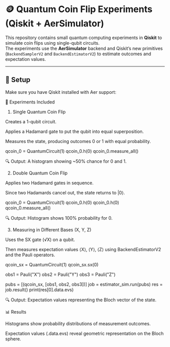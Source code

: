 # 🪙 Quantum Coin Flip Experiments (Qiskit + AerSimulator)

This repository contains small quantum computing experiments in **Qiskit** to simulate coin flips using single-qubit circuits.  
The experiments use the **AerSimulator** backend and Qiskit’s new primitives (`BackendSamplerV2` and `BackendEstimatorV2`) to estimate outcomes and expectation values.

---

## 📌 Setup

Make sure you have Qiskit installed with Aer support:

📂 Experiments Included
1. Single Quantum Coin Flip

Creates a 1-qubit circuit.

Applies a Hadamard gate to put the qubit into equal superposition.

Measures the state, producing outcomes 0 or 1 with equal probability.

qcoin_0 = QuantumCircuit(1)
qcoin_0.h(0)
qcoin_0.measure_all()


🔍 Output: A histogram showing ~50% chance for 0 and 1.

2. Double Quantum Coin Flip

Applies two Hadamard gates in sequence.

Since two Hadamards cancel out, the state returns to |0⟩.

qcoin_0 = QuantumCircuit(1)
qcoin_0.h(0)
qcoin_0.h(0)
qcoin_0.measure_all()


🔍 Output: Histogram shows 100% probability for 0.

3. Measuring in Different Bases (X, Y, Z)

Uses the SX gate (√X) on a qubit.

Then measures expectation values ⟨X⟩, ⟨Y⟩, ⟨Z⟩ using BackendEstimatorV2 and the Pauli operators.

qcoin_sx = QuantumCircuit(1)
qcoin_sx.sx(0)

obs1 = Pauli("X")
obs2 = Pauli("Y")
obs3 = Pauli("Z")

pubs = [(qcoin_sx, [obs1, obs2, obs3])]
job = estimator_sim.run(pubs)
res = job.result()
print(res[0].data.evs)


🔍 Output: Expectation values representing the Bloch vector of the state.

📊 Results

Histograms show probability distributions of measurement outcomes.

Expectation values (.data.evs) reveal geometric representation on the Bloch sphere.

